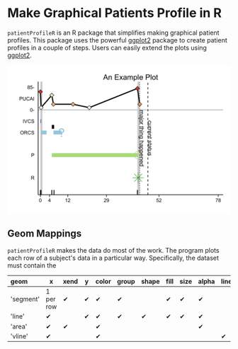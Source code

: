 # Make Graphical Patients Profile in R

`patientProfileR` is an R package that simplifies making graphical patient profiles. This package uses the powerful [ggplot2](https://github.com/hadley/ggplot2) package to create patient profiles in a couple of steps. Users can easily extend the plots using [ggplot2](https://github.com/hadley/ggplot2). 

![example](vignettes/fig/example.png)

## Geom Mappings

`patientProfileR` makes the data do most of the work. The program plots each row of a subject's data in a particular way. Specifically, the dataset must contain the 



| geom    | x   | xend | y  | color | group | shape | fill | size | alpha | linetype |
|:--------|-----|------|----|-------|-------|-------|------|------|-------|----------|
| 'segment' |1 per row   |&#10004;|&#10004;|&#10004;|&#10004;|    |&#10004;|&#10004;|&#10004; | | |
| 'line'    |&#10004;| |&#10004;|&#10004;|&#10004;|&#10004;|&#10004;|&#10004; | &#10004;| |
| 'area'    |&#10004;|&#10004;| |&#10004;| | || | &#10004;| |
| 'vline'   |&#10004;| | |&#10004;| | || | |&#10004; |